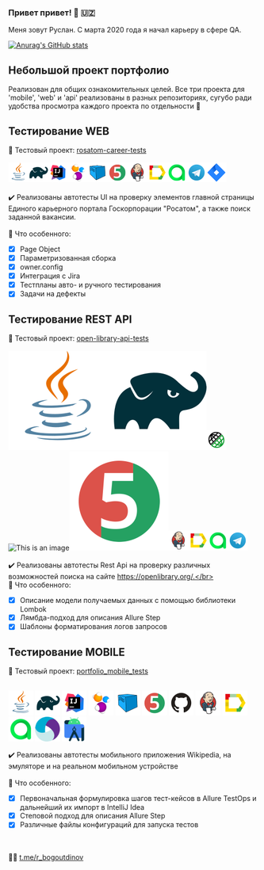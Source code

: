 ### Привет привет! :wave: :uzbekistan:
Меня зовут Руслан. С марта 2020 года я начал карьеру в сфере QA.</br>

[![Anurag's GitHub stats](https://github-readme-stats.vercel.app/api?username=ruslanbogoutdinov&show_icons=true&bg_color=00000000)](https://github.com/anuraghazra/github-readme-stats)

## Небольшой проект портфолио
Реализован для общих ознакомительных целей. Все три проекта для 'mobile', 'web' и 'api' реализованы в разных репозиториях, сугубо ради удобства просмотра каждого проекта по отдельности :slightly_smiling_face:

## Тестирование WEB
:link: Тестовый проект: <a target="_blank" href="https://github.com/ElenaSkorobodilova/rosatom-career-tests">rosatom-career-tests</a></br></br>
![This is an image](/icons/Java.png)![This is an image](/icons/Gradle.png)![This is an image](/icons/Intelij_IDEA.png)![This is an image](/icons/Selenide.png)![This is an image](/icons/Selenoid.png)![This is an image](/icons/JUnit5.png)![This is an image](/icons/Jenkins.png)![This is an image](/icons/Allure_Report.png)![This is an image](/icons/AllureTestOps.png)![This is an image](/icons/Telegram.png)![This is an image](/icons/Jira.png)</br></br>
:heavy_check_mark: Реализованы автотесты UI на проверку элементов главной страницы Единого карьерного портала Госкорпорации "Росатом", а также поиск заданной вакансии.</br></br>
:triangular_flag_on_post: Что особенного:

- [x] Page Object
- [x] Параметризованная сборка
- [x] owner.config
- [x] Интеграция с Jira
- [x] Тестпланы авто- и ручного тестирования
- [x] Задачи на дефекты

## Тестирование REST API
:link: Тестовый проект: <a target="_blank" href="https://github.com/ElenaSkorobodilova/open-library-api-tests">open-library-api-tests</a></br></br>
![This is an image](/icons/Java.svg)![This is an image](/icons/Gradle.svg)![This is an image](/icons/Rest-Assured.png)![This is an image](/icons/Idea.svg)![This is an image](/icons/JUnit5.svg)![This is an image](/icons/Jenkins.png)![This is an image](/icons/Allure_Report.png)![This is an image](/icons/AllureTestOps.png)![This is an image](/icons/Telegram.png)</br></br>
:heavy_check_mark: Реализованы автотесты Rest Api на проверку различных возможностей поиска на сайте https://openlibrary.org/.</br></br>
:triangular_flag_on_post: Что особенного:

- [x] Описание модели получаемых данных с помощью библиотеки Lombok
- [x] Лямбда-подход для описания Allure Step
- [x] Шаблоны форматирования логов запросов

## Тестирование MOBILE
:link: Тестовый проект: <a target="_blank" href="https://github.com/ruslanbogoutdinov/portfolio_mobile_tests.git">portfolio_mobile_tests</a></br></br>

<a href="https://www.java.com/"><img src="/icons/Java.svg" width="50" height="50" alt="Java"/></a>
<a href="https://gradle.org/"><img src="/icons/Gradle.svg" width="50" height="50" alt="Gradle"/></a>
<a href="https://www.jetbrains.com/idea/"><img src="/icons/Intelij_IDEA.svg" width="50" height="50" alt="IDEA"/></a>
<a href="https://selenide.org/"><img src="/icons/Selenide.svg" width="50" height="50" alt="Selenide"/></a>
<a href="https://aerokube.com/selenoid/latest/"><img src="/icons/Selenoid.svg" width="50" height="50" alt="Selenoid"/></a>
<a href="https://junit.org/junit5/"><img src="/icons/JUnit5.svg" width="50" height="50" alt="JUnit 5"/></a>
<a href="https://github.com/"><img src="/icons/GitHub.svg" width="50" height="50" alt="Github"/></a>
<a href="https://www.jenkins.io/"><img src="/icons/Jenkins.svg" width="50" height="50" alt="Jenkins"/></a>
<a href="https://allurereport.org/"><img src="/icons/Allure_Report.svg" width="50" height="50" alt="Allure Report"/></a>
<a href="https://qameta.io/"><img src="/icons/AllureTestOps.svg" width="50" height="50" alt="AllureTestOps"/></a>
<a href="https://appium.io/docs/en/latest/"><img src="/icons/Appium.svg" width="50" height="50" alt="Appium"/></a>
<a href="https://developer.android.com/studio"><img src="/icons/Android-Studio.svg" width="50" height="50" alt="Android Studio"/></a>

:heavy_check_mark: Реализованы автотесты мобильного приложения Wikipedia, на эмуляторе и на реальном мобильном устройстве</br></br>
:triangular_flag_on_post: Что особенного:

- [x] Первоначальная формулировка шагов тест-кейсов в Allure TestOps и дальнейший их импорт в IntelliJ Idea
- [x] Степовой подход для описания Allure Step
- [x] Различные файлы конфигураций для запуска тестов

</br></br>
:technologist: <a target="_blank" href="https://t.me/r_bogoutdinov">t.me/r_bogoutdinov</a>
